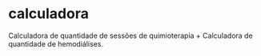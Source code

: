# calculadora

Calculadora de quantidade de sessões de quimioterapia + Calculadora de quantidade de hemodiálises.
